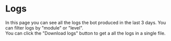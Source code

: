 # Logs

In this page you can see all the logs the bot produced in the last 3 days.
You can filter logs by "module" or "level".    
You can click the "Download logs" button to get a all the logs in a single file.  